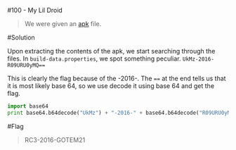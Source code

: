 #100 - My Lil Droid

>We were given an [apk](https://github.com/Alaska47/RC3CTF-2016-Writeups/blob/master/forensics/100-My-Lil-Droid/youtube.apk) file.

#Solution

Upon extracting the contents of the apk, we start searching through the files. In `build-data.properties`, we spot something peculiar.
`UkMz-2016-R09URU0yMQ==`

This is clearly the flag because of the -2016-. The `==` at the end tells us that it is most likely base 64, so we use decode it using base 64 and get the flag.

```python
import base64
print base64.b64decode("UkMz") + "-2016-" + base64.b64decode("R09URU0yMQ==")
```

#Flag

>RC3-2016-GOTEM21
